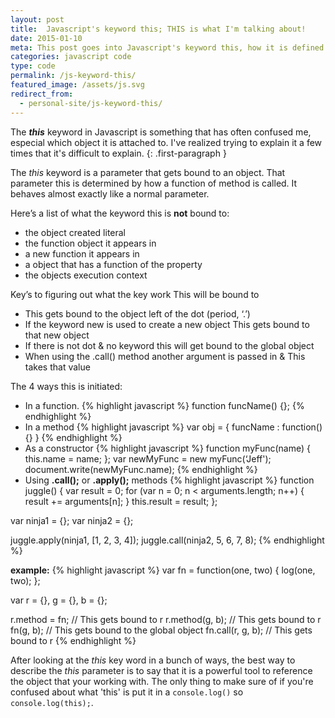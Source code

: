 ```yaml
---
layout: post
title:  Javascript's keyword this; THIS is what I'm talking about!
date: 2015-01-10
meta: This post goes into Javascript's keyword this, how it is defined & why it is misunderstood
categories: javascript code
type: code
permalink: /js-keyword-this/
featured_image: /assets/js.svg
redirect_from:
  - personal-site/js-keyword-this/
---
```


The _**this**_ keyword in Javascript is something that has often confused me, especial which object it is attached to. I've realized trying to explain it a few times that it's difficult to explain.
{: .first-paragraph }

The _this_ keyword is a parameter that gets bound to an object. That parameter this is determined by how a function of method is called. It behaves almost exactly like a normal parameter.

Here’s a list of what the keyword this is **not** bound to:

- the object created literal
- the function object it appears in
- a new function it appears in
- a object that has a function of the property
- the objects execution context

Key’s to figuring out what the key work This will be bound to

- This gets bound to the object left of the dot (period, ‘.’)
- If the keyword new is used to create a new object This gets bound to that new object
- If there is not dot & no keyword this will get bound to the global object
- When using the .call() method another argument is passed in & This takes that value

The 4 ways this is initiated:

- In a function.
{% highlight javascript %}
function funcName() {};
{% endhighlight %}
- In a method
{% highlight javascript %}
var obj = {
     funcName : function() {}
}
{% endhighlight %}
- As a constructor
{% highlight javascript %}
function myFunc(name) {
     this.name = name;
};
var newMyFunc = new myFunc(‘Jeff');
document.write(newMyFunc.name);
{% endhighlight %}
- Using **.call();** or **.apply();** methods
{% highlight javascript %}
function juggle() {
  var result = 0;
  for (var n = 0; n < arguments.length; n++) {
   result += arguments[n];
  }
  this.result = result;
};

var ninja1 = {};
var ninja2 = {};

juggle.apply(ninja1, [1, 2, 3, 4]);
juggle.call(ninja2, 5, 6, 7, 8);
{% endhighlight %}

**example:**
{% highlight javascript %}
var fn = function(one, two) {
    log(one, two);
};

var r = {},
    g = {},
    b = {};

r.method = fn; // This gets bound to r
r.method(g, b); // This gets bound to r
fn(g, b); // This gets bound to the global object
fn.call(r, g, b); // This gets bound to r
{% endhighlight %}

After looking at the _this_ key word in a bunch of ways, the best way to describe the _this_ parameter is to say that it is a powerful tool to reference the object that your working with. The only thing to make sure of if you're confused about what 'this' is put it in a `console.log()` so `console.log(this);`.

